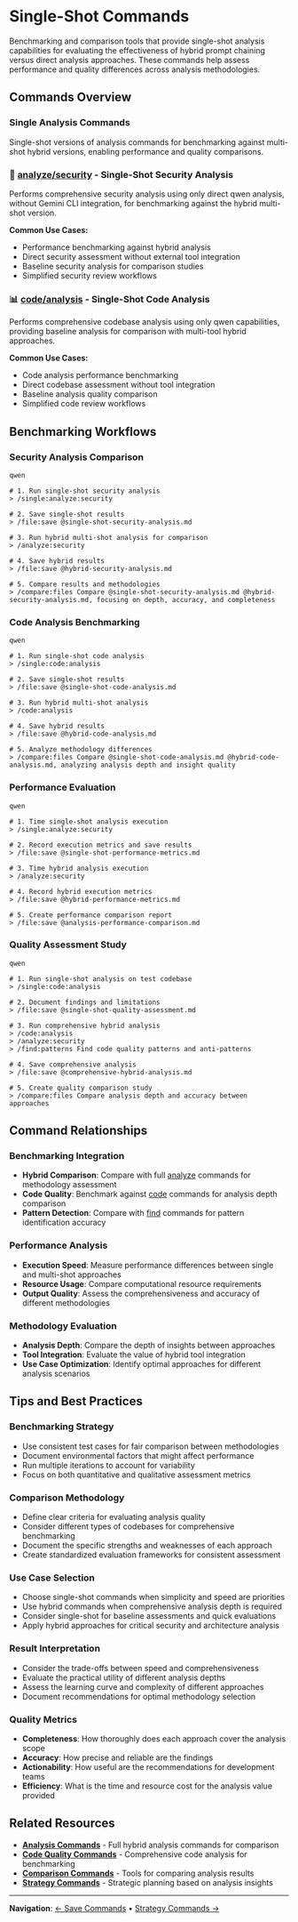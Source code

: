# Single-Shot Commands

Benchmarking and comparison tools that provide single-shot analysis capabilities for evaluating the effectiveness of hybrid prompt chaining versus direct analysis approaches. These commands help assess performance and quality differences across analysis methodologies.

## Commands Overview

### Single Analysis Commands
Single-shot versions of analysis commands for benchmarking against multi-shot hybrid versions, enabling performance and quality comparisons.

### 🔐 [analyze/security](analyze/security.md) - Single-Shot Security Analysis
Performs comprehensive security analysis using only direct qwen analysis, without Gemini CLI integration, for benchmarking against the hybrid multi-shot version.

**Common Use Cases:**
- Performance benchmarking against hybrid analysis
- Direct security assessment without external tool integration
- Baseline security analysis for comparison studies
- Simplified security review workflows

### 📊 [code/analysis](code/analysis.md) - Single-Shot Code Analysis
Performs comprehensive codebase analysis using only qwen capabilities, providing baseline analysis for comparison with multi-tool hybrid approaches.

**Common Use Cases:**
- Code analysis performance benchmarking
- Direct codebase assessment without tool integration
- Baseline analysis quality comparison
- Simplified code review workflows

## Benchmarking Workflows

### Security Analysis Comparison
```
qwen
```

```qwen
# 1. Run single-shot security analysis
> /single:analyze:security

# 2. Save single-shot results
> /file:save @single-shot-security-analysis.md

# 3. Run hybrid multi-shot analysis for comparison
> /analyze:security

# 4. Save hybrid results
> /file:save @hybrid-security-analysis.md

# 5. Compare results and methodologies
> /compare:files Compare @single-shot-security-analysis.md @hybrid-security-analysis.md, focusing on depth, accuracy, and completeness
```

### Code Analysis Benchmarking
```
qwen
```

```qwen
# 1. Run single-shot code analysis
> /single:code:analysis

# 2. Save single-shot results
> /file:save @single-shot-code-analysis.md

# 3. Run hybrid multi-shot analysis
> /code:analysis

# 4. Save hybrid results
> /file:save @hybrid-code-analysis.md

# 5. Analyze methodology differences
> /compare:files Compare @single-shot-code-analysis.md @hybrid-code-analysis.md, analyzing analysis depth and insight quality
```

### Performance Evaluation
```
qwen
```

```qwen
# 1. Time single-shot analysis execution
> /single:analyze:security

# 2. Record execution metrics and save results
> /file:save @single-shot-performance-metrics.md

# 3. Time hybrid analysis execution
> /analyze:security

# 4. Record hybrid execution metrics
> /file:save @hybrid-performance-metrics.md

# 5. Create performance comparison report
> /file:save @analysis-performance-comparison.md
```

### Quality Assessment Study
```
qwen
```

```qwen
# 1. Run single-shot analysis on test codebase
> /single:code:analysis

# 2. Document findings and limitations
> /file:save @single-shot-quality-assessment.md

# 3. Run comprehensive hybrid analysis
> /code:analysis
> /analyze:security
> /find:patterns Find code quality patterns and anti-patterns

# 4. Save comprehensive analysis
> /file:save @comprehensive-hybrid-analysis.md

# 5. Create quality comparison study
> /compare:files Compare analysis depth and accuracy between approaches
```

## Command Relationships

### Benchmarking Integration
- **Hybrid Comparison**: Compare with full [analyze](../analyze/) commands for methodology assessment
- **Code Quality**: Benchmark against [code](../code/) commands for analysis depth comparison
- **Pattern Detection**: Compare with [find](../find/) commands for pattern identification accuracy

### Performance Analysis
- **Execution Speed**: Measure performance differences between single and multi-shot approaches
- **Resource Usage**: Compare computational resource requirements
- **Output Quality**: Assess the comprehensiveness and accuracy of different methodologies

### Methodology Evaluation
- **Analysis Depth**: Compare the depth of insights between approaches
- **Tool Integration**: Evaluate the value of hybrid tool integration
- **Use Case Optimization**: Identify optimal approaches for different analysis scenarios

## Tips and Best Practices

### Benchmarking Strategy
- Use consistent test cases for fair comparison between methodologies
- Document environmental factors that might affect performance
- Run multiple iterations to account for variability
- Focus on both quantitative and qualitative assessment metrics

### Comparison Methodology
- Define clear criteria for evaluating analysis quality
- Consider different types of codebases for comprehensive benchmarking
- Document the specific strengths and weaknesses of each approach
- Create standardized evaluation frameworks for consistent assessment

### Use Case Selection
- Choose single-shot commands when simplicity and speed are priorities
- Use hybrid commands when comprehensive analysis depth is required
- Consider single-shot for baseline assessments and quick evaluations
- Apply hybrid approaches for critical security and architecture analysis

### Result Interpretation
- Consider the trade-offs between speed and comprehensiveness
- Evaluate the practical utility of different analysis depths
- Assess the learning curve and complexity of different approaches
- Document recommendations for optimal methodology selection

### Quality Metrics
- **Completeness**: How thoroughly does each approach cover the analysis scope
- **Accuracy**: How precise and reliable are the findings
- **Actionability**: How useful are the recommendations for development teams
- **Efficiency**: What is the time and resource cost for the analysis value provided

## Related Resources

- **[Analysis Commands](../analyze/)** - Full hybrid analysis commands for comparison
- **[Code Quality Commands](../code/)** - Comprehensive code analysis for benchmarking
- **[Comparison Commands](../compare/)** - Tools for comparing analysis results
- **[Strategy Commands](../strategy/)** - Strategic planning based on analysis insights

---

**Navigation**: [← Save Commands](../save/) • [Strategy Commands →](../strategy/)
